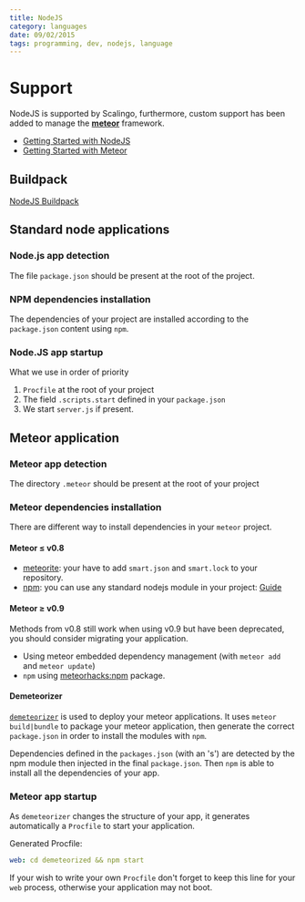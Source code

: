 ```yaml
---
title: NodeJS
category: languages
date: 09/02/2015
tags: programming, dev, nodejs, language
---
```


# Support

NodeJS is supported by Scalingo, furthermore, custom support has been added
to manage the [__meteor__](/languages/javascript/nodejs/meteor.html) framework.

* [Getting Started with NodeJS](/languages/javascript/nodejs/getting-started-with-nodejs.html)
* [Getting Started with Meteor](/languages/javascript/nodejs/getting-started-with-meteor.html)

## Buildpack

[NodeJS Buildpack](https://github.com/Scalingo/appsdeck-buildpack-nodejs)

## Standard node applications

### Node.js app detection

The file `package.json` should be present at the root of the project.

### NPM dependencies installation

The dependencies of your project are installed according to the
`package.json` content using `npm`.

### Node.JS app startup

What we use in order of priority

1. `Procfile` at the root of your project
2. The field `.scripts.start` defined in your `package.json` 
3. We start `server.js` if present.

## Meteor application

### Meteor app detection

The directory `.meteor` should be present at the root of your project

### Meteor dependencies installation

There are different way to install dependencies in your `meteor` project.

#### Meteor ≤ v0.8

* [meteorite](https://github.com/oortcloud/meteorite/): your have to add
`smart.json` and `smart.lock` to your repository.
* [npm](https://www.npmjs.org/): you can use any standard nodejs module
in your project: [Guide](https://meteorhacks.com/complete-npm-integration-for-meteor.html)

#### Meteor ≥ v0.9

Methods from v0.8 still work when using v0.9 but have been deprecated, you
should consider migrating your application.

* Using meteor embedded dependency management (with `meteor add` and `meteor update`)
* `npm` using [meteorhacks:npm](https://github.com/meteorhacks/npm) package.

#### Demeteorizer

[`demeteorizer`](https://github.com/onmodulus/demeteorizer) is used to deploy your
meteor applications. It uses `meteor build|bundle` to package your meteor application,
then generate the correct `package.json` in order to install the modules with
`npm`.

Dependencies defined in the `packages.json` (with an 's') are detected by the
npm module then injected in the final `package.json`. Then `npm` is able to
install all the dependencies of your app.

### Meteor app startup

As `demeteorizer` changes the structure of your app, it generates automatically
a `Procfile` to start your application.

Generated Procfile:

```yml
web: cd demeteorized && npm start
```

If your wish to write your own `Procfile` don't forget to keep this line for your
`web` process, otherwise your application may not boot.
